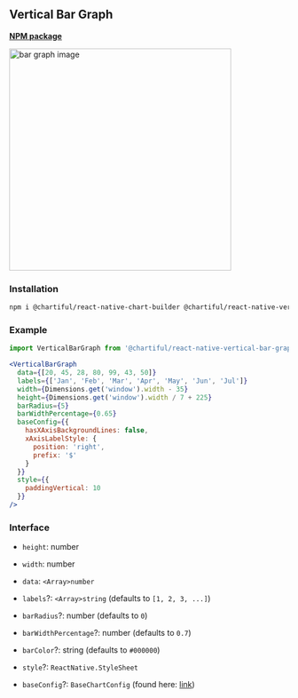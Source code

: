 ## Vertical Bar Graph

**[NPM package](https://www.npmjs.com/package/@chartiful/react-native-vertical-bar-graph)**

<img src="https://seanwatters.io/images/@chartiful-react-native-vertical-bar-graph.png" height="400px" alt="bar graph image">

### Installation

```bash
npm i @chartiful/react-native-chart-builder @chartiful/react-native-vertical-bar-graph
```

### Example

```jsx
import VerticalBarGraph from '@chartiful/react-native-vertical-bar-graph'

<VerticalBarGraph
  data={[20, 45, 28, 80, 99, 43, 50]}
  labels={['Jan', 'Feb', 'Mar', 'Apr', 'May', 'Jun', 'Jul']}
  width={Dimensions.get('window').width - 35}
  height={Dimensions.get('window').width / 7 + 225}
  barRadius={5}
  barWidthPercentage={0.65}
  baseConfig={{
    hasXAxisBackgroundLines: false,
    xAxisLabelStyle: {
      position: 'right',
      prefix: '$'
    }
  }}
  style={{
    paddingVertical: 10
  }}
/>
```

### Interface

- `height`: number

- `width`: number

- `data`: `<Array>number`

- `labels`?: `<Array>string`  (defaults to `[1, 2, 3, ...]`)

- `barRadius`?: number  (defaults to `0`)

- `barWidthPercentage`?: number  (defaults to `0.7`)

- `barColor`?: string  (defaults to `#000000`)

- `style`?: `ReactNative.StyleSheet`

- `baseConfig`?: `BaseChartConfig` (found here: [link](https://github.com/chartiful/react-native-charts#readme))
